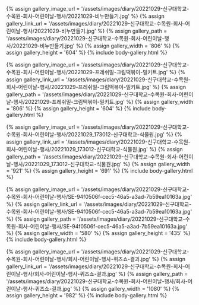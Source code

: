 
{% assign gallery_image_url = '/assets/images/diary/20221029-신구대학교-수목원-회사-어린이날-행사/20221029-비누만들기.jpg' %}
{% assign gallery_link_url = '/assets/images/diary/20221029-신구대학교-수목원-회사-어린이날-행사/20221029-비누만들기.jpg' %}
{% assign gallery_path = '/assets/images/diary/20221029-신구대학교-수목원-회사-어린이날-행사/20221029-비누만들기.jpg' %}
{% assign gallery_width = '806'  %}
{% assign gallery_height = '604'  %}
{% include body-gallery.html %}

{% assign gallery_image_url = '/assets/images/diary/20221029-신구대학교-수목원-회사-어린이날-행사/20221029-프레쉬밀-크림떡볶이-밀키트.jpg' %}
{% assign gallery_link_url = '/assets/images/diary/20221029-신구대학교-수목원-회사-어린이날-행사/20221029-프레쉬밀-크림떡볶이-밀키트.jpg' %}
{% assign gallery_path = '/assets/images/diary/20221029-신구대학교-수목원-회사-어린이날-행사/20221029-프레쉬밀-크림떡볶이-밀키트.jpg' %}
{% assign gallery_width = '806'  %}
{% assign gallery_height = '604'  %}
{% include body-gallery.html %}

{% assign gallery_image_url = '/assets/images/diary/20221029-신구대학교-수목원-회사-어린이날-행사/20221029_173012-신구대학교-식물원.jpg' %}
{% assign gallery_link_url = '/assets/images/diary/20221029-신구대학교-수목원-회사-어린이날-행사/20221029_173012-신구대학교-식물원.jpg' %}
{% assign gallery_path = '/assets/images/diary/20221029-신구대학교-수목원-회사-어린이날-행사/20221029_173012-신구대학교-식물원.jpg' %}
{% assign gallery_width = '921'  %}
{% assign gallery_height = '691'  %}
{% include body-gallery.html %}

{% assign gallery_image_url = '/assets/images/diary/20221029-신구대학교-수목원-회사-어린이날-행사/SE-94f0506f-cec5-46a5-a3ad-7b59ea10163a.jpg' %}
{% assign gallery_link_url = '/assets/images/diary/20221029-신구대학교-수목원-회사-어린이날-행사/SE-94f0506f-cec5-46a5-a3ad-7b59ea10163a.jpg' %}
{% assign gallery_path = '/assets/images/diary/20221029-신구대학교-수목원-회사-어린이날-행사/SE-94f0506f-cec5-46a5-a3ad-7b59ea10163a.jpg' %}
{% assign gallery_width = '580'  %}
{% assign gallery_height = '435'  %}
{% include body-gallery.html %}

{% assign gallery_image_url = '/assets/images/diary/20221029-신구대학교-수목원-회사-어린이날-행사/회사-어린이날-행사-퀴즈쇼-결과.jpg' %}
{% assign gallery_link_url = '/assets/images/diary/20221029-신구대학교-수목원-회사-어린이날-행사/회사-어린이날-행사-퀴즈쇼-결과.jpg' %}
{% assign gallery_path = '/assets/images/diary/20221029-신구대학교-수목원-회사-어린이날-행사/회사-어린이날-행사-퀴즈쇼-결과.jpg' %}
{% assign gallery_width = '1080'  %}
{% assign gallery_height = '982'  %}
{% include body-gallery.html %}